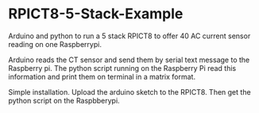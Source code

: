 # RPICT8-5-Stack-Example

Arduino and python to run a 5 stack RPICT8 to offer 40 AC current sensor reading on one Raspberrypi.

Arduino reads the CT sensor and send them by serial text message to the Raspberry pi. The python script running on the Raspberry Pi read this information and print them on terminal in a matrix format.

Simple installation. Upload the arduino sketch to the RPICT8. Then get the python script on the Raspbberypi.
